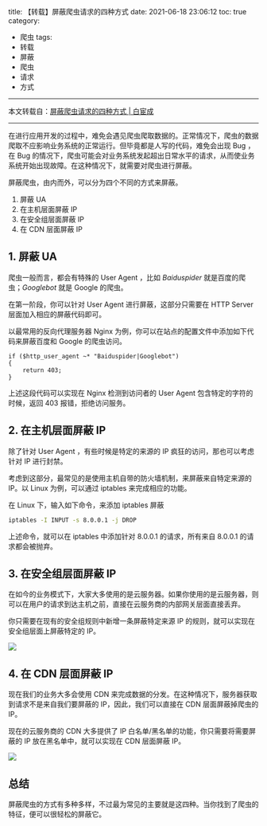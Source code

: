 title: 【转载】屏蔽爬虫请求的四种方式
date: 2021-06-18 23:06:12
toc: true
category: 
 - 爬虫
tags: 
 - 转载
 - 屏蔽
 - 爬虫
 - 请求
 - 方式
---

本文转载自：[屏蔽爬虫请求的四种方式 | 白宦成](https://www.ixiqin.com/2021/02/shielding-the-crawler-request-four-ways/)

---

在进行应用开发的过程中，难免会遇见爬虫爬取数据的。正常情况下，爬虫的数据爬取不应影响业务系统的正常运行。但毕竟都是人写的代码，难免会出现 Bug ，在 Bug 的情况下，爬虫可能会对业务系统发起超出日常水平的请求，从而使业务系统开始出现故障。在这种情况下，就需要对爬虫进行屏蔽。


<!-- more -->


屏蔽爬虫，由内而外，可以分为四个不同的方式来屏蔽。

1. 屏蔽 UA
2. 在主机层面屏蔽 IP
3. 在安全组层面屏蔽 IP
4. 在 CDN 层面屏蔽 IP

## 1. 屏蔽 UA

爬虫一般而言，都会有特殊的 User Agent ，比如 *Baiduspider* 就是百度的爬虫；*Googlebot* 就是 Google 的爬虫。

在第一阶段，你可以针对 User Agent 进行屏蔽，这部分只需要在 HTTP Server 层面加入相应的屏蔽代码即可。

以最常用的反向代理服务器 Nginx 为例，你可以在站点的配置文件中添加如下代码来屏蔽百度和 Google 的爬虫访问。

```
if ($http_user_agent ~* "Baiduspider|Googlebot")  
{
    return 403;
}
```

上述这段代码可以实现在 Nginx 检测到访问者的 User Agent 包含特定的字符的时候，返回 403 报错，拒绝访问服务。

## 2. 在主机层面屏蔽 IP

除了针对 User Agent ，有些时候是特定的来源的 IP 疯狂的访问，那也可以考虑针对 IP 进行封禁。

考虑到这部分，最常见的是使用主机自带的防火墙机制，来屏蔽来自特定来源的 IP。以 Linux 为例，可以通过 iptables 来完成相应的功能。

在 Linux 下，输入如下命令，来添加 iptables 屏蔽

```bash
iptables -I INPUT -s 8.0.0.1 -j DROP
```

上述命令，就可以在 iptables 中添加针对 8.0.0.1 的请求，所有来自 8.0.0.1 的请求都会被抛弃。

## 3. 在安全组层面屏蔽 IP

在如今的业务模式下，大家大多使用的是云服务器。如果你使用的是云服务器，则可以在用户的请求到达主机之前，直接在云服务商的内部网关层面直接丢弃。

你只需要在现有的安全组规则中新增一条屏蔽特定来源 IP 的规则，就可以实现在安全组层面上屏蔽特定的 IP。

![](https://b3logfile.com/file/2021/06/solo-fetchupload-5808181516179342577-abc0e9c9.png)

## 4. 在 CDN 层面屏蔽 IP

现在我们的业务大多会使用 CDN 来完成数据的分发。在这种情况下，服务器获取到请求不是来自我们要屏蔽的 IP，因此，我们可以直接在 CDN 层面屏蔽掉爬虫的 IP。

现在的云服务商的 CDN 大多提供了 IP 白名单/黑名单的功能，你只需要将需要屏蔽的 IP 放在黑名单中，就可以实现在 CDN 层面屏蔽 IP。

![](https://b3logfile.com/file/2021/06/solo-fetchupload-4878768009416937409-402f8bde.png)

## 总结

屏蔽爬虫的方式有多种多样，不过最为常见的主要就是这四种。当你找到了爬虫的特征，便可以很轻松的屏蔽它。

